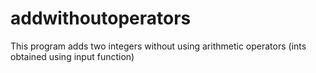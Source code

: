 # addwithoutoperators
This program adds two integers without using arithmetic operators (ints obtained using input function)
